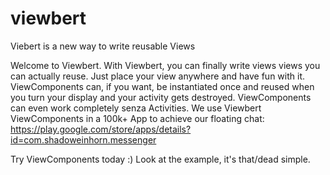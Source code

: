 # viewbert
Viebert is a new way to write reusable Views

Welcome to Viewbert.
With Viewbert, you can finally write views views you can actually reuse. Just place your view anywhere and have fun with it.
ViewComponents can, if you want, be instantiated once and reused when you turn your display and your activity gets destroyed.
ViewComponents can even work completely senza Activities.
We use Viewbert ViewComponents in a 100k+ App to achieve our floating chat: https://play.google.com/store/apps/details?id=com.shadoweinhorn.messenger

Try ViewComponents today :)
Look at the example, it's that/dead simple.
